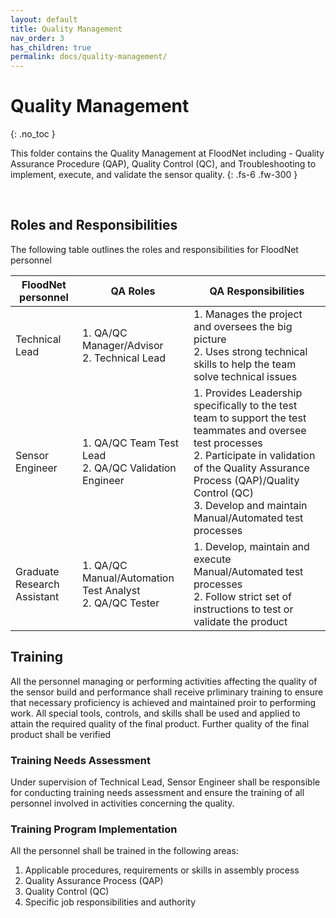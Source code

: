 ```yaml
---
layout: default
title: Quality Management
nav_order: 3
has_children: true
permalink: docs/quality-management/
---
```


# Quality Management
{: .no_toc }

This folder contains the Quality Management at FloodNet including - Quality Assurance Procedure (QAP), Quality Control (QC), and Troubleshooting to implement, execute, and validate the sensor quality.
{: .fs-6 .fw-300 }

<br />

<h2>Roles and Responsibilities</h2>

The following table outlines the roles and responsibilities for FloodNet personnel

| FloodNet personnel          | QA Roles                                                     | QA Responsibilities                                          |
| --------------------------- | ------------------------------------------------------------ | ------------------------------------------------------------ |
| Technical Lead              | 1. QA/QC Manager/Advisor <br />2. Technical Lead             | 1. Manages the project and oversees the big picture<br />2. Uses strong technical skills to help the team solve technical issues |
| Sensor Engineer             | 1. QA/QC Team Test Lead <br />2. QA/QC Validation Engineer <br /> | 1. Provides Leadership specifically to the test team to support the test teammates and oversee test processes<br /> 2. Participate in validation of the Quality Assurance Process (QAP)/Quality Control (QC)<br /> 3. Develop and maintain Manual/Automated test processes |
| Graduate Research Assistant | 1. QA/QC Manual/Automation Test Analyst <br />2. QA/QC Tester | 1. Develop, maintain and execute Manual/Automated test processes <br />2. Follow strict set of instructions to test or validate the product |



<h2>Training</h2>

All the personnel managing or performing activities affecting the quality of the sensor build and performance shall receive prliminary training to ensure that necessary proficiency is achieved and maintained proir to performing work. All special tools, controls, and skills shall be used and applied to attain the required quality of the final product. Further quality of the final product shall be verified

<h3>Training Needs Assessment</h3>

Under supervision of Technical Lead, Sensor Engineer shall be responsible for conducting training needs assessment and ensure the training of all personnel involved in activities concerning the quality.

<h3>Training Program Implementation</h3>

All the personnel shall be trained in the following areas:

1. Applicable procedures, requirements or skills in assembly process
2. Quality Assurance Process (QAP)
3. Quality Control (QC)
4. Specific job responsibilities and authority

